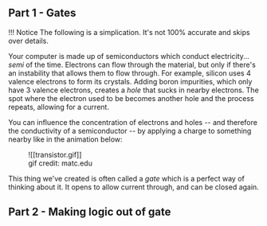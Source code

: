 ## Part 1 - Gates

!!! Notice
	The following is a simplication. It's not 100% accurate and skips over details.

Your computer is made up of semiconductors which conduct electricity... *semi* of the time. Electrons can flow through the material, but only if there's an instability that allows them to flow through. For example, silicon uses 4 valence electrons to form its crystals. Adding boron impurities, which only have 3 valence electrons, creates a _hole_ that sucks in nearby electrons. The spot where the electron used to be becomes another hole and the process repeats, allowing for a current.

You can influence the concentration of electrons and holes -- and therefore the conductivity of a semiconductor -- by applying a charge to something nearby like in the animation below: 

<figure markdown>
![[transistor.gif]]
<figcaption>gif credit: matc.edu</figcaption>
</figure>

This thing we've created is often called a _gate_ which is a perfect way of thinking about it. It opens to allow current through, and can be closed again.

## Part 2 - Making logic out of gate
